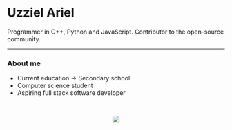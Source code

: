 # Uzziel Ariel

Programmer in C++, Python and JavaScript.
Contributor to the open-source community.
<hr/>
<h3>About me</h3>
<ul>
  <li>Current education -> Secondary school</li>
  <li>Computer science student</li>
  <li>Aspiring full stack software developer</li>
</ul>
<br/>
<p align="center">
<img src="https://github-readme-stats.vercel.app/api?username=UzzielAriel&show_icons=true&theme=radical"/>
</p>
